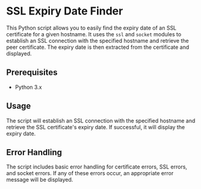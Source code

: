 # SSL Expiry Date Finder
This Python script allows you to easily find the expiry date of an SSL certificate for a given hostname. It uses the `ssl` and `socket` modules to establish an SSL connection with the specified hostname and retrieve the peer certificate. The expiry date is then extracted from the certificate and displayed.

## Prerequisites
- Python 3.x

## Usage
The script will establish an SSL connection with the specified hostname and retrieve the SSL certificate's expiry date. If successful, it will display the expiry date.

## Error Handling
The script includes basic error handling for certificate errors, SSL errors, and socket errors. If any of these errors occur, an appropriate error message will be displayed.